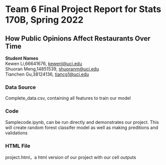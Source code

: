 # Team 6 Final Project Report for Stats 170B, Spring 2022
## How Public Opinions Affect Restaurants Over Time  

**Student Names**  
Kewen Li,66641676, kewenl@uci.edu   
Shuoran Meng,14851539, shuoranm@uci.edu  
Tianchen Gu,38124136, tiancg1@uci.edu  

### Data Source
Complete_data.csv, containing all features to train our model

### Code
Samplecode.ipynb, can be run directly and demonstrates our project. This will create random forest classifer model as well as making preditions and validations

### HTML File
project.html，a html version of our project with our cell outputs
